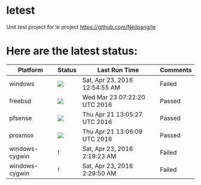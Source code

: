 # letest
Unit test project for le project https://github.com/Neilpang/le



# Here are the latest status:

| Platform | Status| Last Run Time| Comments|
-----------|-------|--------------|---------|
|windows|![](https://cdn.rawgit.com/Neilpang/letest/master/status/windows.svg?1461372895)|Sat, Apr 23, 2016 12:54:55 AM| Failed |
|freebsd|![](https://cdn.rawgit.com/Neilpang/letest/master/status/freebsd.svg?1458717740)|Wed Mar 23 07:22:20 UTC 2016| Passed |
|pfsense|![](https://cdn.rawgit.com/Neilpang/letest/master/status/pfsense.svg?1461243927)|Thu Apr 21 13:05:27 UTC 2016| Passed |
|proxmox|![](https://cdn.rawgit.com/Neilpang/letest/master/status/proxmox.svg?1461243969)|Thu Apr 21 13:06:09 UTC 2016| Passed |
|windows-cygwin|\![](https://cdn.rawgit.com/Neilpang/letest/master/status/windows-cygwin.svg?1461377963)|Sat, Apr 23, 2016  2:19:23 AM| Failed |
|windows-cygwin|\![](https://cdn.rawgit.com/Neilpang/letest/master/status/windows-cygwin.svg?1461378590)|Sat, Apr 23, 2016  2:29:50 AM| Failed |
